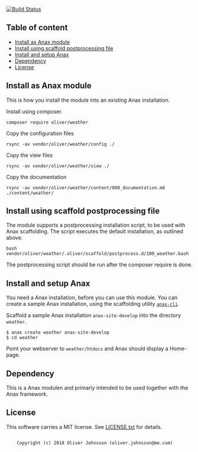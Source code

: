 [![Build Status](https://travis-ci.org/OllieJohnsson/weather.svg?branch=master)](https://travis-ci.org/OllieJohnsson/weather)

Table of content
------------------------------------

* [Install as Anax module](#Install-as-Anax-module)
* [Install using scaffold postprocessing file](#Install-using-scaffold-postprocessing-file)
* [Install and setup Anax](#Install-and-setup-Anax)
* [Dependency](#Dependency)
* [License](#License)



Install as Anax module
------------------------------------

This is how you install the module into an existing Anax installation.

Install using composer.

```
composer require oliver/weather
```


Copy the configuration files
```
rsync -av vendor/oliver/weather/config ./
```

<!-- Copy the src files
```
rsync -av vendor/oliver/weather/src ./
``` -->

Copy the view files
```
rsync -av vendor/oliver/weather/view ./
```

Copy the documentation
```
rsync -av vendor/oliver/weather/content/000_documentation.md ./content/weather/
```


Install using scaffold postprocessing file
------------------------------------------

The module supports a postprocessing installation script, to be used with Anax scaffolding. The script executes the default installation, as outlined above.

```
bash vendor/oliver/weather/.oliver/scaffold/postprocess.d/100_weather.bash
```
The postprocessing script should be run after the composer require is done.



Install and setup Anax
------------------------------------

You need a Anax installation, before you can use this module. You can create a sample Anax installation, using the scaffolding utility [`anax-cli`](https://github.com/canax/anax-cli).

Scaffold a sample Anax installation `anax-site-develop` into the directory `weather`.

```
$ anax create weather anax-site-develop
$ cd weather
```

Point your webserver to `weather/htdocs` and Anax should display a Home-page.


Dependency
------------------

This is a Anax modulen and primarly intended to be used together with the Anax framework.



License
------------------

This software carries a MIT license. See [LICENSE.txt](LICENSE.txt) for details.



```

    Copyright (c) 2018 Oliver Johnsson (oliver.johnsson@me.com)
```
